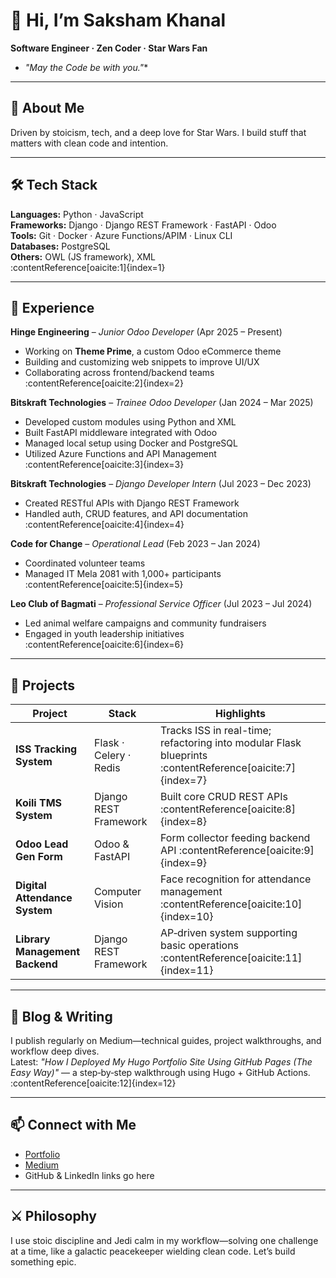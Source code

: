 # 👋 Hi, I’m **Saksham Khanal**  
**Software Engineer · Zen Coder · Star Wars Fan**

* _"May the Code be with you."_*

---

## 🚀 About Me  
Driven by stoicism, tech, and a deep love for Star Wars. I build stuff that matters with clean code and intention.

---

## 🛠️ Tech Stack  
**Languages:** Python · JavaScript  
**Frameworks:** Django · Django REST Framework · FastAPI · Odoo  
**Tools:** Git · Docker · Azure Functions/APIM · Linux CLI  
**Databases:** PostgreSQL  
**Others:** OWL (JS framework), XML  
:contentReference[oaicite:1]{index=1}

---

## 💼 Experience  
**Hinge Engineering** – *Junior Odoo Developer* (Apr 2025 – Present)  
- Working on **Theme Prime**, a custom Odoo eCommerce theme  
- Building and customizing web snippets to improve UI/UX  
- Collaborating across frontend/backend teams  
:contentReference[oaicite:2]{index=2}  

**Bitskraft Technologies** – *Trainee Odoo Developer* (Jan 2024 – Mar 2025)  
- Developed custom modules using Python and XML  
- Built FastAPI middleware integrated with Odoo  
- Managed local setup using Docker and PostgreSQL  
- Utilized Azure Functions and API Management  
:contentReference[oaicite:3]{index=3}  

**Bitskraft Technologies** – *Django Developer Intern* (Jul 2023 – Dec 2023)  
- Created RESTful APIs with Django REST Framework  
- Handled auth, CRUD features, and API documentation  
:contentReference[oaicite:4]{index=4}  

**Code for Change** – *Operational Lead* (Feb 2023 – Jan 2024)  
- Coordinated volunteer teams  
- Managed IT Mela 2081 with 1,000+ participants  
:contentReference[oaicite:5]{index=5}  

**Leo Club of Bagmati** – *Professional Service Officer* (Jul 2023 – Jul 2024)  
- Led animal welfare campaigns and community fundraisers  
- Engaged in youth leadership initiatives  
:contentReference[oaicite:6]{index=6}  

---

## 🔧 Projects  
| Project | Stack | Highlights |
|--------|-------|------------|
| **ISS Tracking System** | Flask · Celery · Redis | Tracks ISS in real-time; refactoring into modular Flask blueprints :contentReference[oaicite:7]{index=7} |
| **Koili TMS System** | Django REST Framework | Built core CRUD REST APIs :contentReference[oaicite:8]{index=8} |
| **Odoo Lead Gen Form** | Odoo & FastAPI | Form collector feeding backend API :contentReference[oaicite:9]{index=9} |
| **Digital Attendance System** | Computer Vision | Face recognition for attendance management :contentReference[oaicite:10]{index=10} |
| **Library Management Backend** | Django REST Framework | AP‑driven system supporting basic operations :contentReference[oaicite:11]{index=11} |

---

## 📝 Blog & Writing  
I publish regularly on Medium—technical guides, project walkthroughs, and workflow deep dives.  
Latest: *"How I Deployed My Hugo Portfolio Site Using GitHub Pages (The Easy Way)"* — a step‑by‑step walkthrough using Hugo + GitHub Actions.  
:contentReference[oaicite:12]{index=12}

---

## 📫 Connect with Me  
- [Portfolio](https://sakshamkhanal.com.np)  
- [Medium](https://medium.com/@saksham.khanal01)  
- GitHub & LinkedIn links go here

---

## ⚔️ Philosophy  
I use stoic discipline and Jedi calm in my workflow—solving one challenge at a time, like a galactic peacekeeper wielding clean code. Let’s build something epic.  
